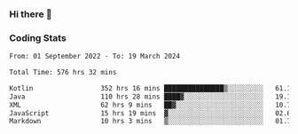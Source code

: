 ### Hi there 👋

<!--
**Girrafeec/girrafeec** is a ✨ _special_ ✨ repository because its `README.md` (this file) appears on your GitHub profile.

Here are some ideas to get you started:

- 🔭 I’m currently working on ...
- 🌱 I’m currently learning ...
- 👯 I’m looking to collaborate on ...
- 🤔 I’m looking for help with ...
- 💬 Ask me about ...
- 📫 How to reach me: ...
- 😄 Pronouns: ...
- ⚡ Fun fact: ...
-->

### Coding Stats
<!--START_SECTION:waka-->

```txt
From: 01 September 2022 - To: 19 March 2024

Total Time: 576 hrs 32 mins

Kotlin                 352 hrs 16 mins ███████████████▒░░░░░░░░░   61.10 %
Java                   110 hrs 28 mins ████▓░░░░░░░░░░░░░░░░░░░░   19.16 %
XML                    62 hrs 9 mins   ██▓░░░░░░░░░░░░░░░░░░░░░░   10.78 %
JavaScript             15 hrs 19 mins  ▓░░░░░░░░░░░░░░░░░░░░░░░░   02.66 %
Markdown               10 hrs 3 mins   ▒░░░░░░░░░░░░░░░░░░░░░░░░   01.74 %
```

<!--END_SECTION:waka-->
